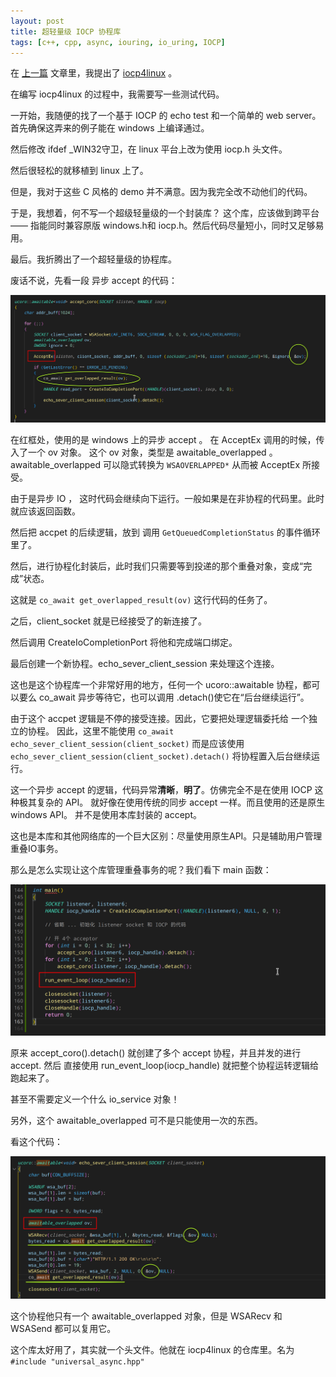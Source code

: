 ```yaml
---
layout: post
title: 超轻量级 IOCP 协程库
tags: [c++, cpp, async, iouring, io_uring, IOCP]
---
```


在 [上一篇](/2024/12/04/iocp-on-linux.html) 文章里，我提出了 [iocp4linux](https://github.com/microcai/iocp) 。

在编写 iocp4linux 的过程中，我需要写一些测试代码。

一开始，我随便的找了一个基于 IOCP 的 echo test 和一个简单的 web server。
首先确保这弄来的例子能在 windows 上编译通过。

然后修改 ifdef _WIN32守卫，在 linux 平台上改为使用 iocp.h 头文件。

然后很轻松的就移植到 linux 上了。

但是，我对于这些 C 风格的 demo 并不满意。因为我完全改不动他们的代码。

于是，我想着，何不写一个超级轻量级的一个封装库？
这个库，应该做到跨平台 —— 指能同时兼容原版 windows.h和 iocp.h。然后代码尽量短小，同时又足够易用。

最后。我折腾出了一个超轻量级的协程库。

废话不说，先看一段 异步 accept 的代码：


![img](/images/awaitable_overlapped.png)

在红框处，使用的是 windows 上的异步 accept 。
在 AcceptEx 调用的时候，传入了一个 ov 对象。
这个 ov 对象，类型是 awaitable_overlapped 。
awaitable_overlapped 可以隐式转换为 `WSAOVERLAPPED*` 从而被 AcceptEx 所接受。

由于是异步 IO ， 这时代码会继续向下运行。一般如果是在非协程的代码里。此时就应该返回函数。

然后把 accpet 的后续逻辑，放到 调用 `GetQueuedCompletionStatus` 的事件循环里了。

然后，进行协程化封装后，此时我们只需要等到投递的那个重叠对象，变成“完成”状态。

这就是 `co_await get_overlapped_result(ov)` 这行代码的任务了。

之后，client_socket 就是已经接受了的新连接了。

然后调用 CreateIoCompletionPort 将他和完成端口绑定。

最后创建一个新协程。echo_sever_client_session 来处理这个连接。

这也是这个协程库一个非常好用的地方，任何一个 ucoro::awaitable 协程，都可以要么 co_await 异步等待它，也可以调用 .detach()使它在“后台继续运行”。

由于这个 accpet 逻辑是不停的接受连接。因此，它要把处理逻辑委托给 一个独立的协程。
因此，这里不能使用 `co_await echo_sever_client_session(client_socket)` 而是应该使用
`echo_sever_client_session(client_socket).detach()` 将协程置入后台继续运行。


这一个异步 accept 的逻辑，代码异常**清晰**，**明了**。仿佛完全不是在使用 IOCP 这种极其复杂的 API。
就好像在使用传统的同步 accept 一样。而且使用的还是原生 windows API。 并不是使用本库封装的 accept。

这也是本库和其他网络库的一个巨大区别：尽量使用原生API。只是辅助用户管理 重叠IO事务。

那么是怎么实现让这个库管理重叠事务的呢？我们看下 main 函数：


![img](/images/awaitable_overlapped3.png)

原来 accept_coro().detach() 就创建了多个 accept 协程，并且并发的进行 accept.
然后 直接使用 run_event_loop(iocp_handle) 就把整个协程运转逻辑给跑起来了。

甚至不需要定义一个什么 io_service 对象！

另外，这个 awaitable_overlapped 可不是只能使用一次的东西。

看这个代码：

![img](/images/awaitable_overlapped2.png)

这个协程他只有一个 awaitable_overlapped 对象，但是 WSARecv 和 WSASend 都可以复用它。


这个库太好用了，其实就一个头文件。他就在 iocp4linux 的仓库里。名为 `#include "universal_async.hpp"`


